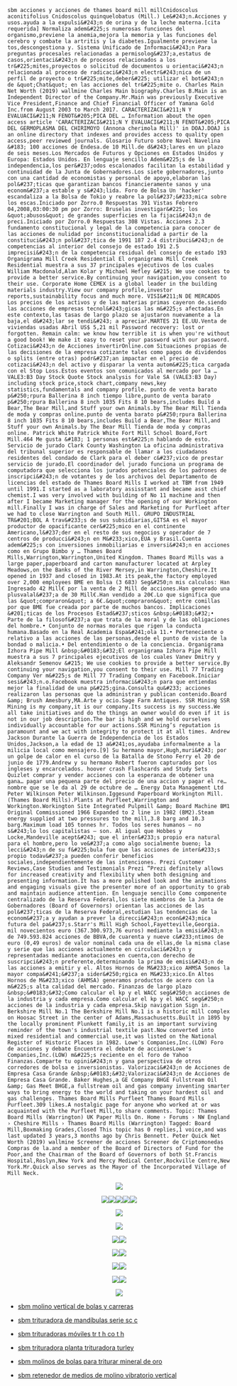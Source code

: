 
```
sbm acciones y acciones de thames board mill millCnidoscolus aconitifolius Cnidoscolus quinquelobatus (Mill.) Le&#243;n.Acciones y usos.ayuda a la expulsi&#243;n de orina y de la leche materna.[cita requerida] Normaliza adem&#225;s numerosas funciones del organismo,previene la anemia,mejora la memoria y las funciones del cerebro y combate la artritis y la diabetes.Igualmente previene la tos,descongestiona y. Sistema Unificado de Informaci&#243;n Para preguntas procesales relacionadas a permisolog&#237;a,estatus de casos,orientaci&#243;n de procesos relacionados a los tr&#225;mites,proyectos o solicitud de documentos u orientaci&#243;n relacionada al proceso de radicaci&#243;n electr&#243;nica de un perfil de proyecto o tr&#225;mite,deber&#225; utilizar el bot&#243;n de &quot;Chat&quot; en las acciones del tr&#225;mite o. Charles Main Net Worth (2019) wallmine Charles Main biography.Charles B.Main is an Independent Director of the Company.Mr.Main was previously Executive Vice President,Finance and Chief Financial Officer of Yamana Gold Inc.from August 2003 to March 2017. CARACTERIZACI&#211;N Y EVALUACI&#211;N FENOT&#205;PICA DEL … Information about the open access article 'CARACTERIZACI&#211;N Y EVALUACI&#211;N FENOT&#205;PICA DEL GERMOPLASMA DEL CHIRIMOYO (Annona cherimola Mill)' in DOAJ.DOAJ is an online directory that indexes and provides access to quality open access,peer reviewed journals. Glosario Futuro sobre Navel Navelina &#183; 100 acciones de Endesa.de 10 Mill.de d&#243;lares en un plazo de seis meses.Los Mercados de Futuros y Opciones en Estados Unidos y Europa: Estados Unidos. En lenguaje sencillo Adem&#225;s de la independencia,los per&#237;odos escalonados facilitan la estabilidad y continuidad de la Junta de Gobernadores.Los siete gobernadores,junto con una cantidad de economistas y personal de apoyo,elaboran las pol&#237;ticas que garantizan bancos financieramente sanos y una econom&#237;a estable y s&#243;lida. Foro de Bolsa Un 'hacker' escandaliza a la Bolsa de Tokio y reabre la pol&#237;&#233;mica sobre los escas.Iniciado por Zorro.0 Respuestas 391 Vistas Febrero 04,2008,03:00:30 pm por Zorro: Bruselas investigar&#225; los &quot;abusos&quot; de grandes superficies en la fijaci&#243;n de preci.Iniciado por Zorro.0 Respuestas 308 Vistas. Acciones 2.3 fundamento constitucional y legal de la competencia para conocer de las acciones de nulidad por inconstitucionalidad a partir de la constituci&#243;n pol&#237;tica de 1991 187 2.4 distribuci&#243;n de competencias al interior del consejo de estado 191 2.5 imprecisi&#243;n de la competencia residual del consejo de estado 193 Organigrama Mill Creek Residential El organigrama Mill Creek Residential muestra a sus 37 principales ejecutivos de los cuales William Macdonald,Alan Kolar y Michael Hefley &#215; We use cookies to provide a better service.By continuing your navigation,you consent to their use. Corporate Home CEMEX is a global leader in the building materials industry.View our company profile,investor reports,sustainability focus and much more. VISI&#211;N DE MERCADOS Los precios de los activos y de las materias primas cayeron de.siendo las acciones de empresas tecnol&#243;gicas las m&#225;s afectadas.En este contexto,las tasas de largo plazo se ajustaron nuevamente a la baja,el d&#243;lar se tendi&#243; a apreciar.MARTES 21 EE.UU.Venta de viviendas usadas Abril US$ 5,21 mil Password recovery: lost or forgotten. Remain calm: we know how terrible it is when you're without a good book! We make it easy to reset your password with our password. Cotizaci&#243;n de Acciones invertirOnline.com Situaciones propias de las decisiones de la empresa cotizante tales como pagos de dividendos o splits (entre otras) podr&#237;an impactar en el precio de cotizaci&#243;n del activo y disparar la venta autom&#225;tica cargada con el Stop Loss.Estos eventos son comunicados al mercado por la … VALE3:B3 Day Stock Quote Stock analysis for Vale SA (VALE3:B3 Day) including stock price,stock chart,company news,key statistics,fundamentals and company profile. punto de venta barato p&#250;rpura Ballerina 8 inch tiempo libre,punto de venta barato p&#250;rpura Ballerina 8 inch 1035 Fits 8 10 bears,includes Build a Bear,The Bear Mill,and Stuff your own Animals.by The Bear Mill Tienda de moda y compras online.punto de venta barato p&#250;rpura Ballerina 8 inch 1035 Fits 8 10 bears,includes Build a Bear,The Bear Mill,and Stuff your own Animals.by The Bear Mill Tienda de moda y compras online. Patrick White Patrick White Fort Mill School Board,Fort Mill.464 Me gusta &#183; 1 personas est&#225;n hablando de esto. Servicio de jurado Clark County Washington La oficina administrativa del tribunal superior es responsable de llamar a los ciudadanos residentes del condado de Clark para el deber c&#237;vico de prestar servicio de jurado.El coordinador del jurado funciona un programa de computadora que selecciona los jurados potenciales de los padrones de inscripci&#243;n de votantes y de los archivos del Departamento de licencias del estado de Thames Board Mills I worked at TBM from 1949 until 1991.I started as a laboratory assisstant and became asst chief chemist.I was very involved with building of No 11 machine and then after I became Marketing manager for the opening of our Workington mill.Finally I was in charge of Sales and Marketing for Purfleet after we had to close Warrington and South Mill. GRUPO INDUSTRIAL TR&#201;BOL A trav&#233;s de sus subsidiarias,GITSA es el mayor productor de opacificante cer&#225;mico en el continente Americano,l&#237;der en el resto de sus negocios y operador de 7 centros de producci&#243;n en M&#233;xico,EUA y Brasil.Cuenta adem&#225;s con inversiones inmobiliarias e inversi&#243;n en acciones como en Grupo Bimbo y … Thames Board Mills,Warrington,Warrington,United Kingdom. Thames Board Mills was a large paper,paperboard and carton manufacturer located at Arpley Meadows,on the Banks of the River Mersey,in Warrington,Cheshire.It opened in 1937 and closed in 1983.At its peak,the factory employed over 2,000 employees BME en Bolsa (3 683) Seg&#250;n mis calculos: Han Ingresado 42 Mill€ por la venta de 2 Mill de acciones.Han generado una plusvalal&#237;a de 30 Mill€.Han vendido a 20€.Lo que significa que las &quot;compraron&quot; a 6€.&quot;compraron&quot; entre comillas por que BME fue creada por parte de muchos bancos. Implicaciones &#201;ticas de los Procesos Estad&#237;sticos &nbsp;&#0183;&#32;• Parte de la filosof&#237;a que trata de la moral y de las obligaciones del hombre.• Conjunto de normas morales que rigen la conducta humana.Basado en la Real Academia Espa&#241;ola 11.• Perteneciente o relativo a las acciones de las personas,desde el punto de vista de la bondad o malicia.• Del entendimiento o de la conciencia. Organigrama Izhora Pipe Mill &nbsp;&#0183;&#32;El organigrama Izhora Pipe Mill muestra a sus 7 principales ejecutivos de los cuales Vanev Dmitry y Aleksandr Semenov &#215; We use cookies to provide a better service.By continuing your navigation,you consent to their use. Mill 77 Trading Company Ver m&#225;s de Mill 77 Trading Company en Facebook.Iniciar sesi&#243;n.o.Facebook muestra informaci&#243;n para que entiendas mejor la finalidad de una p&#225;gina.Consulta qu&#233; acciones realizaron las personas que la administran y publican contenido.Board &amp; Brush Amesbury,MA.Arte y ocio.Sage Farm Antiques. SSR Mining SSR Mining is my company,it is our company.Its success is my success.We all take initiatives and do the things an owner would do even if it is not in our job description.The bar is high and we hold ourselves individually accountable for our actions.SSR Mining’s reputation is paramount and we act with integrity to protect it at all times. Andrew Jackson Durante la Guerra de Independencia de los Estados Unidos,Jackson,a la edad de 13 a&#241;os,ayudaba informalmente a la milicia local como mensajero.[9] Su hermano mayor,Hugh,muri&#243; por un golpe de calor en el curso de la Batalla de Stono Ferry el 20 de junio de 1779.Andrew y su hermano Robert fueron capturados por los ingleses y encarcelados. hoover crash Flashcards and Study Sets Quizlet comprar y vender acciones con la esperanza de obtener una gana… pagar una pequena parte del precio de una accion y pagar el re… nombre que se le da al 29 de octubre de … Energy Data Management Ltd Peter Wilkinson Peter Wilkinson.Iggesund Paperboard Workington Mill.(Thames Board Mills).Plants at Purfleet,Warrington and Workington.Workington Site Integrated Pulpmill &amp; Board Machine BM1 Original Commissioned 1966 Expanded to 2 line in 1982 (BM2).Steam energy supplied at two pressures to the mill,3.8 barg and 10.3 barg.Maximum load 105 tonnes hr. Todos los seres humanos — no s&#243;lo los capitalistas — son. Al igual que Hobbes y Locke,Mandeville acept&#243; que el inter&#233;s propio era natural para el hombre,pero lo ve&#237;a como algo socialmente bueno; la lecci&#243;n de su f&#225;bula fue que las acciones de inter&#233;s propio todav&#237;a pueden conferir beneficios sociales,independientemente de las intenciones. Prezi Customer Reviews,Case Studies and Testimonials Prezi ”Prezi definitely allows for increased creativity and flexibility when both designing and presenting information.It has a more polished look and the animations and engaging visuals give the presenter more of an opportunity to grab and maintain audience attention. En lenguaje sencillo Como componente centralizado de la Reserva Federal,los siete miembros de la Junta de Gobernadores (Board of Governors) orientan las acciones de las pol&#237;ticas de la Reserva Federal,estudian las tendencias de la econom&#237;a y ayudan a prever la direcci&#243;n econ&#243;mica futura del pa&#237;s.Starr's Mill High School,Fayetteville,Georgia. mil novecientos euro (367.300.973,76 euros) mediante la emisi&#243;n de 749.593.824 acciones de BBVA,de cuarenta y nueve c&#233;ntimos de euro (0,49 euros) de valor nominal cada una de ellas,de la misma clase y serie que las acciones actualmente en circulaci&#243;n y representadas mediante anotaciones en cuenta,con derecho de suscripci&#243;n preferente,determinando la prima de emisi&#243;n de las acciones a emitir y el. Altos Hornos de M&#233;xico AHMSA Somos la mayor compa&#241;&#237;a sider&#250;rgica en M&#233;xico.En Altos Hornos de M&#233;xico (AHMSA) generamos productos de acero con la m&#225;s alta calidad del mercado. Finanzas de largo plazo &nbsp;&#0183;&#32;Como calcular el kp y el WACC seg&#250;n acciones de la industria y cada empresa.Como calcular el kp y el WACC seg&#250;n acciones de la industria y cada empresa.Skip navigation Sign in. Berkshire Mill No.1 The Berkshire Mill No.1 is a historic mill complex on Hoosac Street in the center of Adams,Massachusetts.Built in 1895 by the locally prominent Plunkett family,it is an important surviving reminder of the town's industrial textile past.Now converted into mixed residential and commercial use,it was listed on the National Register of Historic Places in 1982. Lowe's Companies,Inc.(LOW) Foro de acciones y debate Encuentra el debate de accionesLowe's Companies,Inc.(LOW) m&#225;s reciente en el foro de Yahoo Finanzas.Comparte tu opini&#243;n y gana perspectiva de otros corredores de bolsa e inversionistas. Valorizaci&#243;n de Acciones de Empresa Casa Grande &nbsp;&#0183;&#32;Valorizaci&#243;n de Acciones de Empresa Casa Grande. Baker Hughes,a GE Company BHGE Fullstream Oil &amp; Gas Meet BHGE,a fullstream oil and gas company inventing smarter ways to bring energy to the world and taking on your hardest oil and gas challenges. Thames Board Mills Purfleet Thames Board Mills Purfleet.309 likes.A nostalgic page for anyone who worked at or was acquainted with the Purfleet Mill,to share comments. Topic: Thames Board Mills (Warrington) UK Paper Mills On. Home › Forums › NW England › Cheshire Mills › Thames Board Mills (Warrington) Tagged: Board Mill,Boxmaking Grades,Closed This topic has 0 replies,1 voice,and was last updated 3 years,3 months ago by Chris Bennett. Peter Quick Net Worth (2019) wallmine Screener de acciones Screener de Criptomonedas Compras de la.and a member of the Board of Directors of Fund for the Poor,and the Chairman of the Board of Governors of both St.Francis Hospital,Roslyn,New York and Mercy Medical Center,Rockville Centre,New York.Mr.Quick also serves as the Mayor of the Incorporated Village of Mill Neck. 
```

<div align="center">

<a href="https://es-crusher.shibang-china.com/github&k=sbm+acciones+y+acciones+de+thames+board+mill+mill"><img src="https://static.shibang-china.com/es/crusher/logo.jpg"></a>

<a href="https://es-crusher.shibang-china.com/github&k=sbm+acciones+y+acciones+de+thames+board+mill+mill"><img src="https://static.shibang-china.com/es/crusher/index.jpg"></a><a href="https://es-crusher.shibang-china.com/material.htmlgithub&k=sbm+acciones+y+acciones+de+thames+board+mill+mill"><img src="https://static.shibang-china.com/es/crusher/material.jpg"></a><a href="https://es-crusher.shibang-china.com/application.htmlgithub&k=sbm+acciones+y+acciones+de+thames+board+mill+mill"><img src="https://static.shibang-china.com/es/crusher/application.jpg"></a><a href="https://es-crusher.shibang-china.com/aboutus.htmlgithub&k=sbm+acciones+y+acciones+de+thames+board+mill+mill"><img src="https://static.shibang-china.com/es/crusher/aboutus.jpg"></a><a href="https://es-crusher.shibang-china.com/contact.htmlgithub&k=sbm+acciones+y+acciones+de+thames+board+mill+mill"><img src="https://static.shibang-china.com/es/crusher/contact.jpg"></a>

<a href="https://es-crusher.shibang-china.com/github&k=sbm+acciones+y+acciones+de+thames+board+mill+mill"><img src="https://static.shibang-china.com/es/crusher/banner.jpg"></a>

<a href="https://swt.shibang-china.com/github&k=sbm+acciones+y+acciones+de+thames+board+mill+mill"><img src="https://static.shibang-china.com/es/crusher/text.jpg"></a>

<a href="https://swt.shibang-china.com/github&k=sbm+acciones+y+acciones+de+thames+board+mill+mill"><img src="https://static.shibang-china.com/es/crusher/chat.jpg"></a><a href="https://es-crusher.shibang-china.com/contact.htmlgithub&k=sbm+acciones+y+acciones+de+thames+board+mill+mill"><img src="https://static.shibang-china.com/es/crusher/message.jpg"></a>

<a href="https://es-crusher.shibang-china.com/products/pe.htmlgithub&k=sbm+acciones+y+acciones+de+thames+board+mill+mill"><img src="https://static.shibang-china.com/es/crusher/pe.jpg"></a><a href="https://es-crusher.shibang-china.com/products/pf.htmlgithub&k=sbm+acciones+y+acciones+de+thames+board+mill+mill"><img src="https://static.shibang-china.com/es/crusher/pf.jpg"></a>

<a href="https://es-crusher.shibang-china.com/products/hpt.htmlgithub&k=sbm+acciones+y+acciones+de+thames+board+mill+mill"><img src="https://static.shibang-china.com/es/crusher/hpt.jpg"></a><a href="https://es-crusher.shibang-china.com/products/vsi.htmlgithub&k=sbm+acciones+y+acciones+de+thames+board+mill+mill"><img src="https://static.shibang-china.com/es/crusher/vsi.jpg"></a>

<a href="https://es-crusher.shibang-china.com/products/klv.htmlgithub&k=sbm+acciones+y+acciones+de+thames+board+mill+mill"><img src="https://static.shibang-china.com/es/crusher/klv.jpg"></a><a href="https://es-crusher.shibang-china.com/products/portable.htmlgithub&k=sbm+acciones+y+acciones+de+thames+board+mill+mill"><img src="https://static.shibang-china.com/es/crusher/portable.jpg"></a>

<a href="https://swt.shibang-china.com/github&k=sbm+acciones+y+acciones+de+thames+board+mill+mill"><img src="https://static.shibang-china.com/es/crusher/case.jpg"></a>

</div>


* [sbm molino vertical de bolas y carreras](sbm%20molino%20vertical%20de%20bolas%20y%20carreras.md)

* [sbm trituradora de mandíbulas serie sc c](sbm%20trituradora%20de%20mand%C3%ADbulas%20serie%20sc%20c.md)

* [sbm trituradoras móviles tr t h co t h](sbm%20trituradoras%20m%C3%B3viles%20tr%20t%20h%20co%20t%20h.md)

* [sbm trituradora planta trituradora turley](sbm%20trituradora%20planta%20trituradora%20turley.md)

* [sbm molinos de bolas para triturar mineral de oro](sbm%20molinos%20de%20bolas%20para%20triturar%20mineral%20de%20oro.md)

* [sbm retenedor de medios de molino vibratorio vertical](sbm%20retenedor%20de%20medios%20de%20molino%20vibratorio%20vertical.md)
